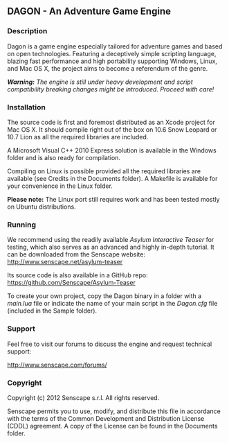 ## DAGON - An Adventure Game Engine

### Description

Dagon is a game engine especially tailored for adventure games and based on open
technologies. Featuring a deceptively simple scripting language, blazing fast performance and high portability supporting Windows, Linux, and Mac OS X, the project aims to become a referendum of the genre.

_**Warning:** The engine is still under heavy development and script compatibility breaking changes might be introduced. Proceed with care!_

### Installation

The source code is first and foremost distributed as an Xcode project for Mac OS X. It should compile right out of the box on 10.6 Snow Leopard or 10.7 Lion as all the
required libraries are included.

A Microsoft Visual C++ 2010 Express solution is available in the Windows folder and is also ready for compilation.

Compiling on Linux is possible provided all the required libraries are available (see Credits in the Documents folder). A Makefile is available for your convenience in the Linux folder.

**Please note:** The Linux port still requires work and has been tested mostly on Ubuntu distributions.

### Running

We recommend using the readily available _Asylum Interactive Teaser_ for testing, which also serves as an advanced and highly in-depth tutorial. It can be downloaded from the Senscape website: http://www.senscape.net/asylum-teaser

Its source code is also available in a GitHub repo: https://github.com/Senscape/Asylum-Teaser

To create your own project, copy the Dagon binary in a folder with a _main.lua_ file or indicate the name of your main script in the _Dagon.cfg_ file (included in the Sample folder).

### Support

Feel free to visit our forums to discuss the engine and request technical support:

http://www.senscape.com/forums/

### Copyright

Copyright (c) 2012 Senscape s.r.l.
All rights reserved.

Senscape permits you to use, modify, and distribute this file in accordance with the terms of the Common Development and Distribution License (CDDL) agreement. A copy of the License can be found in the Documents folder.
